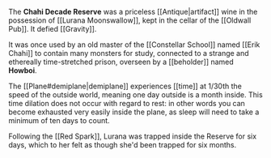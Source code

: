 The **Chahi Decade Reserve** was a priceless [[Antique|artifact]] wine in the possession of [[Lurana Moonswallow]], kept in the cellar of the [[Oldwall Pub]]. It defied [[Gravity]].

It was once used by an old master of the [[Constellar School]] named [[Erik Chahi]] to contain many monsters for study, connected to a strange and ethereally time-stretched prison, overseen by a [[beholder]] named **Howboi**.

The [[Plane#demiplane|demiplane]] experiences [[time]] at 1/30th the speed of the outside world, meaning one day outside is a month inside. This time dilation does not occur with regard to rest: in other words you can become exhausted very easily inside the plane, as sleep will need to take a minimum of ten days to count.

Following the [[Red Spark]], Lurana was trapped inside the Reserve for six days, which to her felt as though she'd been trapped for six months.